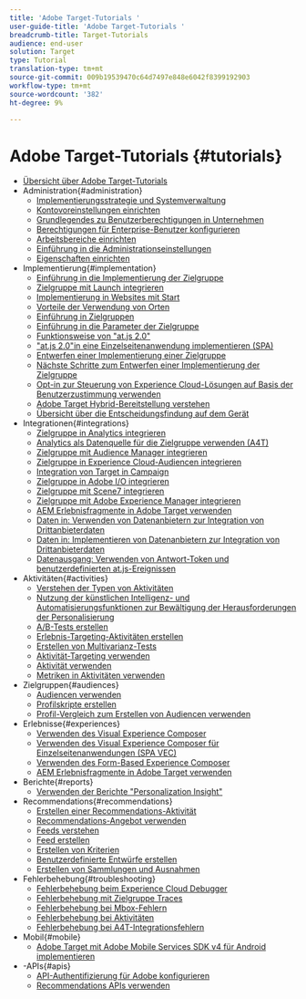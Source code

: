 ```yaml
---
title: 'Adobe Target-Tutorials '
user-guide-title: 'Adobe Target-Tutorials '
breadcrumb-title: Target-Tutorials
audience: end-user
solution: Target
type: Tutorial
translation-type: tm+mt
source-git-commit: 009b19539470c64d7497e848e6042f8399192903
workflow-type: tm+mt
source-wordcount: '382'
ht-degree: 9%

---
```



# Adobe Target-Tutorials   {#tutorials}

+ [Übersicht über Adobe Target-Tutorials](../overview.md)
+ Administration{#administration}
   + [Implementierungsstrategie und Systemverwaltung](../dev101/1.1-implementation-strategy-sys-governance.md)
   + [Kontovoreinstellungen einrichten](../administration/set-up-account-preferences.md)
   + [Grundlegendes zu Benutzerberechtigungen in Unternehmen](../administration/understanding-enterprise-user-permissions.md)
   + [Berechtigungen für Enterprise-Benutzer konfigurieren](../dev101/1.2-configure-ent-user-permissions.md)
   + [Arbeitsbereiche einrichten](../administration/set-up-workspaces.md)
   + [Einführung in die Administrationseinstellungen](../dev101/1.3-intro-to-admin-setup.md)
   + [Eigenschaften einrichten](../administration/set-up-properties.md)
+ Implementierung{#implementation}
   + [Einführung in die Implementierung der Zielgruppe](../dev101/2.1-intro-to-target-implementation.md)
   + [Zielgruppe mit Launch integrieren](../dev101/3.1-target-launch.md)
   + [Implementierung in Websites mit Start](https://docs.adobe.com/content/help/en/experience-cloud/implementing-in-websites-with-launch/index.html)
   + [Vorteile der Verwendung von Orten](../dev101/2.2-benefits-of-locations.md)
   + [Einführung in Zielgruppen](../dev101/2.3-intro-to-target-requests.md)
   + [Einführung in die Parameter der Zielgruppe](../dev101/2.4-intro-to-target-params.md)
   + [Funktionsweise von &quot;at.js 2.0&quot;](../implementation/understanding-how-atjs-20-works.md)
   + [&quot;at.js 2.0&quot;in eine Einzelseitenanwendung implementieren (SPA)](../implementation/implement-atjs-20-in-a-single-page-application.md)
   + [Entwerfen einer Implementierung einer Zielgruppe](../dev101/2.5-design-target-implementation.md)
   + [Nächste Schritte zum Entwerfen einer Implementierung der Zielgruppe](../dev101/2.6-next-steps-design-target-implementation.md)
   + [Opt-in zur Steuerung von Experience Cloud-Lösungen auf Basis der Benutzerzustimmung verwenden](https://docs.adobe.com/content/help/en/core-services-learn/tutorials/id-service/use-opt-in-to-control-experience-cloud-activities-based-on-user-consent.html)
   + [Adobe Target Hybrid-Bereitstellung verstehen](../implementation/hybrid-deployment.md)
   + [Übersicht über die Entscheidungsfindung auf dem Gerät](../implementation/on-device-decisioning-overview.md)
+ Integrationen{#integrations}
   + [Zielgruppe in Analytics integrieren](../dev101/3.2-target-analytics.md)
   + [Analytics als Datenquelle für die Zielgruppe verwenden (A4T)](../integrations/use-analytics-as-a-data-source-a4t.md)
   + [Zielgruppe mit Audience Manager integrieren](../dev101/3.3-target-dmp.md)
   + [Zielgruppe in Experience Cloud-Audiencen integrieren](../dev101/3.4-target-exc-audiences.md)
   + [Integration von Target in Campaign](../dev101/3.6-target-campaign.md)
   + [Zielgruppe in Adobe I/O integrieren](../dev101/3.7-target-io.md)
   + [Zielgruppe mit Scene7 integrieren](../dev101/3.8-target-scene7.md)
   + [Zielgruppe mit Adobe Experience Manager integrieren](../dev101/3.5-target-aem.md)
   + [AEM Erlebnisfragmente in Adobe Target verwenden](https://helpx.adobe.com/experience-manager/kt/sites/using/experience-fragment-target-offer-feature-video-use.html)
   + [Daten in: Verwenden von Datenanbietern zur Integration von Drittanbieterdaten](../integrations/use-data-providers-to-integrate-third-party-data.md)
   + [Daten in: Implementieren von Datenanbietern zur Integration von Drittanbieterdaten](../integrations/implement-data-providers-to-integrate-third-party-data.md)
   + [Datenausgang: Verwenden von Antwort-Token und benutzerdefinierten at.js-Ereignissen](../integrations/use-response-tokens-and-atjs-custom-events.md)
+ Aktivitäten{#activities}
   + [Verstehen der Typen von Aktivitäten](../activities/understanding-the-types-of-activities.md)
   + [Nutzung der künstlichen Intelligenz- und Automatisierungsfunktionen zur Bewältigung der Herausforderungen der Personalisierung](../activities/use-the-artificial-intelligence-and-automation-capabilities-to-meet-the-challenges-of-personalization.md)
   + [A/B-Tests erstellen](../activities/create-ab-tests.md)
   + [Erlebnis-Targeting-Aktivitäten erstellen](../activities/create-experience-targeting-activities.md)
   + [Erstellen von Multivarianz-Tests](../activities/create-multivariate-tests.md)
   + [Aktivität-Targeting verwenden](../activities/use-activity-targeting.md)
   + [Aktivität verwenden](../activities/use-activity-settings.md)
   + [Metriken in Aktivitäten verwenden](../activities/use-metrics-in-activities.md)
+ Zielgruppen{#audiences}
   + [Audiencen verwenden](../audiences/use-audiences.md)
   + [Profilskripte erstellen](../audiences/create-profile-scripts.md)
   + [Profil-Vergleich zum Erstellen von Audiencen verwenden](../audiences/use-profile-comparison-to-build-audiences.md)
+ Erlebnisse{#experiences}
   + [Verwenden des Visual Experience Composer](../experiences/use-the-visual-experience-composer.md)
   + [Verwenden des Visual Experience Composer für Einzelseitenanwendungen (SPA VEC)](../experiences/use-the-visual-experience-composer-for-single-page-applications.md)
   + [Verwenden des Form-Based Experience Composer](../experiences/use-the-form-based-experience-composer.md)
   + [AEM Erlebnisfragmente in Adobe Target verwenden](https://helpx.adobe.com/experience-manager/kt/sites/using/experience-fragment-target-offer-feature-video-use.html)
+ Berichte{#reports}
   + [Verwenden der Berichte &quot;Personalization Insight&quot;](../reports/use-the-personalization-insights-reports.md)
+ Recommendations{#recommendations}
   + [Erstellen einer Recommendations-Aktivität](../recommendations/create-a-recommendations-activity.md)
   + [Recommendations-Angebot verwenden](../recommendations/use-recommendations-offers.md)
   + [Feeds verstehen](../recommendations/understanding-feeds.md)
   + [Feed erstellen](../recommendations/create-a-feed.md)
   + [Erstellen von Kriterien](../recommendations/create-criteria.md)
   + [Benutzerdefinierte Entwürfe erstellen](../recommendations/create-custom-designs.md)
   + [Erstellen von Sammlungen und Ausnahmen](../recommendations/create-collections-and-exclusions.md)
+ Fehlerbehebung{#troubleshooting}
   + [Fehlerbehebung beim Experience Cloud Debugger](../troubleshooting/troubleshoot-with-the-experience-cloud-debugger.md)
   + [Fehlerbehebung mit Zielgruppe Traces](../troubleshooting/troubleshoot-with-target-traces.md)
   + [Fehlerbehebung bei Mbox-Fehlern](../dev101/4.1-troubleshoot-mbox-errors.md)
   + [Fehlerbehebung bei Aktivitäten](../dev101/4.2-troubleshoot-activity-errors.md)
   + [Fehlerbehebung bei A4T-Integrationsfehlern](../dev101/4.3-troubleshoot-integration-errors.md)
+ Mobil{#mobile}
   + [Adobe Target mit Adobe Mobile Services SDK v4 für Android implementieren](../mobile-v4/overview.md)
+ -APIs{#apis}
   + [API-Authentifizierung für Adobe konfigurieren](../apis/configure-io-target-integration.md)
   + [Recommendations APIs verwenden](https://docs.adobe.com/content/help/en/target-learn/recommendations-api-tutorial/recs-api-overview.html)
